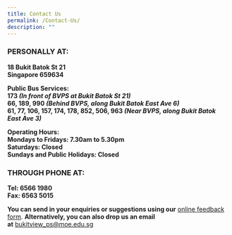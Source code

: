 ```yaml
---
title: Contact Us
permalink: /Contact-Us/
description: ""
---
```

### **PERSONALLY AT:**

  

**18 Bukit Batok St 21**  
**Singapore 659634**

**Public Bus Services:**  
**173 _(In front of BVPS at Bukit Batok St 21)_**  
**66, 189, 990 _(Behind BVPS, along Bukit Batok East Ave 6)_**    
**61, 77, 106, 157, 174, 178, 852, 506, 963 _(Near BVPS, along Bukit Batok East Ave 3)_**  

  

**Operating Hours:**  
**Mondays to Fridays: 7.30am to 5.30pm**  
**Saturdays: Closed**  
**Sundays and Public Holidays: Closed**

  

### **THROUGH PHONE AT:**

  

**Tel: 6566 1980**  
**Fax: 6563 5015**

  

**You can send in your enquiries or suggestions using our** [online feedback form](https://forms.cwp.gov.sg/bukitviewpri/FormP361U). **Alternatively, you can also drop us an email at** [bukitview\_ps@moe.edu.sg](mailto:bukitview_ps@moe.edu.sg)